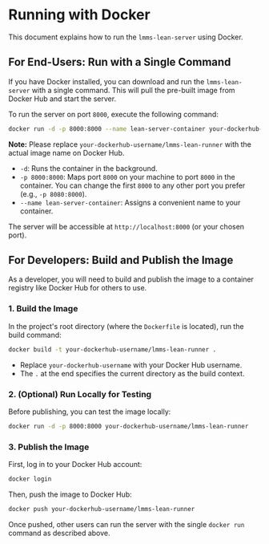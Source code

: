 # Running with Docker

This document explains how to run the `lmms-lean-server` using Docker.

## For End-Users: Run with a Single Command

If you have Docker installed, you can download and run the `lmms-lean-server` with a single command. This will pull the pre-built image from Docker Hub and start the server.

To run the server on port `8000`, execute the following command:

```sh
docker run -d -p 8000:8000 --name lean-server-container your-dockerhub-username/lmms-lean-runner
```

**Note:** Please replace `your-dockerhub-username/lmms-lean-runner` with the actual image name on Docker Hub.

- `-d`: Runs the container in the background.
- `-p 8000:8000`: Maps port `8000` on your machine to port `8000` in the container. You can change the first `8000` to any other port you prefer (e.g., `-p 8080:8000`).
- `--name lean-server-container`: Assigns a convenient name to your container.

The server will be accessible at `http://localhost:8000` (or your chosen port).

## For Developers: Build and Publish the Image

As a developer, you will need to build and publish the image to a container registry like Docker Hub for others to use.

### 1. Build the Image

In the project's root directory (where the `Dockerfile` is located), run the build command:

```sh
docker build -t your-dockerhub-username/lmms-lean-runner .
```

- Replace `your-dockerhub-username` with your Docker Hub username.
- The `.` at the end specifies the current directory as the build context.

### 2. (Optional) Run Locally for Testing

Before publishing, you can test the image locally:

```sh
docker run -d -p 8000:8000 your-dockerhub-username/lmms-lean-runner
```

### 3. Publish the Image

First, log in to your Docker Hub account:

```sh
docker login
```

Then, push the image to Docker Hub:

```sh
docker push your-dockerhub-username/lmms-lean-runner
```

Once pushed, other users can run the server with the single `docker run` command as described above.
